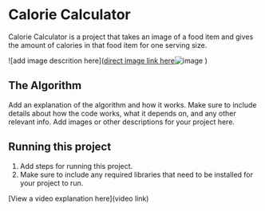 # Calorie Calculator

 Calorie Calculator is a project that takes an image of a food item and gives the amount of calories in that food item for one serving size.

![add image descrition here]([direct image link here](https://www.google.com/url?sa=i&url=https%3A%2F%2Fstock.adobe.com%2Fsearch%3Fk%3Dcalories&psig=AOvVaw18i-TJCvgNwg4i_MZIvVTg&ust=1750979960643000&source=images&cd=vfe&opi=89978449&ved=0CBEQjRxqFwoTCICT-ubajY4DFQAAAAAdAAAAABAE)![image](https://github.com/user-attachments/assets/ce6b6fd2-055d-439a-9a88-ad7621009353)
)

## The Algorithm

Add an explanation of the algorithm and how it works. Make sure to include details about how the code works, what it depends on, and any other relevant info. Add images or other descriptions for your project here. 

## Running this project

1. Add steps for running this project.
2. Make sure to include any required libraries that need to be installed for your project to run.

[View a video explanation here](video link)
